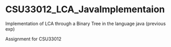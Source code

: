 # CSU33012_LCA_JavaImplementaion
Implementation of LCA through a Binary Tree in the language java (previous exp)

Assignment for CSU33012
